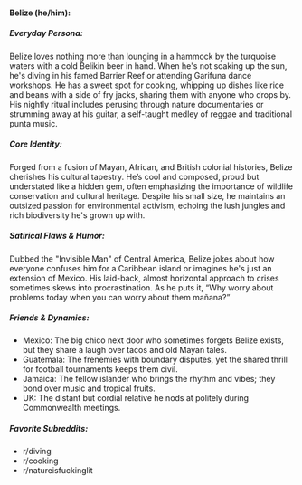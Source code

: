 #### Belize (he/him):

##### Everyday Persona:

Belize loves nothing more than lounging in a hammock by the turquoise waters with a cold Belikin beer in hand. When he's not soaking up the sun, he's diving in his famed Barrier Reef or attending Garifuna dance workshops. He has a sweet spot for cooking, whipping up dishes like rice and beans with a side of fry jacks, sharing them with anyone who drops by. His nightly ritual includes perusing through nature documentaries or strumming away at his guitar, a self-taught medley of reggae and traditional punta music.

##### Core Identity:

Forged from a fusion of Mayan, African, and British colonial histories, Belize cherishes his cultural tapestry. He’s cool and composed, proud but understated like a hidden gem, often emphasizing the importance of wildlife conservation and cultural heritage. Despite his small size, he maintains an outsized passion for environmental activism, echoing the lush jungles and rich biodiversity he's grown up with.

##### Satirical Flaws & Humor:

Dubbed the "Invisible Man" of Central America, Belize jokes about how everyone confuses him for a Caribbean island or imagines he's just an extension of Mexico. His laid-back, almost horizontal approach to crises sometimes skews into procrastination. As he puts it, “Why worry about problems today when you can worry about them mañana?”

##### Friends & Dynamics:

- Mexico: The big chico next door who sometimes forgets Belize exists, but they share a laugh over tacos and old Mayan tales.
- Guatemala: The frenemies with boundary disputes, yet the shared thrill for football tournaments keeps them civil.
- Jamaica: The fellow islander who brings the rhythm and vibes; they bond over music and tropical fruits.
- UK: The distant but cordial relative he nods at politely during Commonwealth meetings.

##### Favorite Subreddits:

- r/diving
- r/cooking
- r/natureisfuckinglit